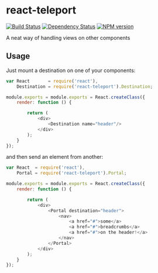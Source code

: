 react-teleport
==============

[![Build Status](https://travis-ci.org/coma/react-teleport.png?branch=master)](https://travis-ci.org/coma/react-teleport)
[![Dependency Status](https://david-dm.org/coma/react-teleport.png)](http://david-dm.org/coma/react-teleport)
[![NPM version](https://badge.fury.io/js/react-teleport.png)](http://badge.fury.io/js/react-teleport)

A neat way of handling views on other components

Usage
-----

Just mount a destination on one of your components:

```javascript
var React       = require('react'),
	Destination = require('react-teleport').Destination;

module.exports = module.exports = React.createClass({
	render: function () {

		return (
			<div>
				<Destination name="header"/>
			</div>
		);
	}
});
```

and then send an element from another:

```javascript
var React  = require('react'),
	Portal = require('react-teleport').Portal;

module.exports = module.exports = React.createClass({
	render: function () {

		return (
			<div>
				<Portal destination="header">
				    <nav>
				        <a href="#">some</a>
				        <a href="#">breadcrumbs</a>
				        <a href="#">on the header!</a>
				    </nav>
				</Portal>
			</div>
		);
	}
});
```
